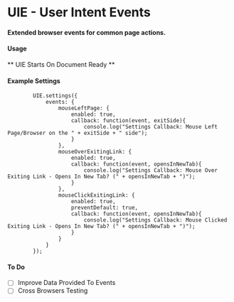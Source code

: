 # UIE - User Intent Events
#### Extended browser events for common page actions.

#### Usage

** UIE Starts On Document Ready **

#### Example Settings
```
		UIE.settings({
			events: {
				mouseLeftPage: {
					enabled: true,
					callback: function(event, exitSide){
						console.log("Settings Callback: Mouse Left Page/Browser on the " + exitSide + " side");
					}
				},
				mouseOverExitingLink: {
					enabled: true,
					callback: function(event, opensInNewTab){
						console.log("Settings Callback: Mouse Over Exiting Link - Opens In New Tab? (" + opensInNewTab + ")");
					}
				},
				mouseClickExitingLink: {
					enabled: true,
					preventDefault: true,
					callback: function(event, opensInNewTab){
						console.log("Settings Callback: Mouse Clicked Exiting Link - Opens In New Tab? (" + opensInNewTab + ")");
					}
				}
			}
		});

```
#### To Do

- [ ] Improve Data Provided To Events
- [ ] Cross Browsers Testing
